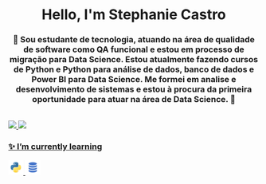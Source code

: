 <h1 align="center">Hello, I'm Stephanie Castro </h1>
<h3 align="center">🚀 Sou estudante de tecnologia, atuando na área de qualidade de software como QA funcional e estou em processo de migração para Data Science. Estou atualmente fazendo cursos de Python e Python para análise de dados, banco de dados e Power BI para Data Science. Me formei em analise e desenvolvimento de sistemas e estou à procura da primeira oportunidade para atuar na área de Data Science. 🚀</h3>

<br>

 <div>
  <a href="https://github.com/stephacastro">
  <img height="180em" src="https://github-readme-stats.vercel.app/api?username=stephacastro&show_icons=true&theme=dracula&include_all_commits=true&count_private=true"/>
  <img height="180em" src="https://github-readme-stats.vercel.app/api/top-langs/?username=stephacastro&layout=compact&langs_count=7&theme=dracula"/>
</div>


### ✨ I’m currently learning

<code><img height="30" src="https://raw.githubusercontent.com/github/explore/80688e429a7d4ef2fca1e82350fe8e3517d3494d/topics/python/python.png"></code>
<code><img height="30" src="https://raw.githubusercontent.com/github/explore/80688e429a7d4ef2fca1e82350fe8e3517d3494d/topics/sql/sql.png"></code>


<br>
  
